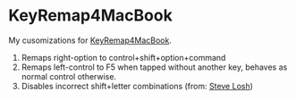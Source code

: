 KeyRemap4MacBook
================

My cusomizations for [KeyRemap4MacBook](http://pqrs.org/macosx/keyremap4macbook/).

1. Remaps right-option to control+shift+option+command
2. Remaps left-control to F5 when tapped without another key, behaves as normal control otherwise.
3. Disables incorrect shift+letter combinations (from: [Steve Losh](http://stevelosh.com/blog/2012/10/a-modern-space-cadet/#shift-key-training-wheels))
